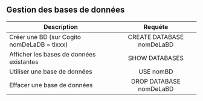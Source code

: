 ## Gestion des bases de données

| Description | Requéte | 
|----------|:-------------:| 
| Créer une BD  (sur Cogito nomDeLaDB = tixxx)| CREATE  DATABASE  nomDeLaBD | 
| Afficher les bases de données existantes	| SHOW  DATABASES |
| Utiliser une base de données	 | USE nomBD |
| Effacer une base de données	 | DROP  DATABASE  nomDeLaBD |


